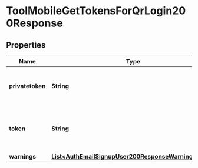 

# ToolMobileGetTokensForQrLogin200Response


## Properties

| Name | Type | Description | Notes |
|------------ | ------------- | ------------- | -------------|
|**privatetoken** | **String** | Private token used for auto-login processes. |  |
|**token** | **String** | A valid WebService token for the official mobile app service. |  |
|**warnings** | [**List&lt;AuthEmailSignupUser200ResponseWarningsInner&gt;**](AuthEmailSignupUser200ResponseWarningsInner.md) |  |  [optional] |



